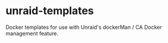 # unraid-templates
Docker templates for use with Unraid's dockerMan / CA Docker management feature.

